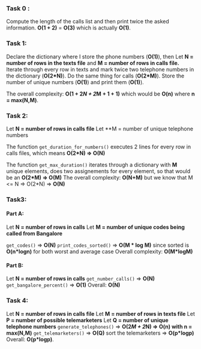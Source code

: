 ### Task 0 :
Compute the length of the calls list and then print twice the asked information. **O(1 + 2)** = **O(3)** which is actually **O(1)**.





### Task 1:
Declare the dictionary where I store the phone numbers (**O(1)**), then Let **N = number of rows in the texts file** and **M = number of rows in calls file.**
Iterate through every row in texts and mark twice two telephone numbers in the dictionary (**O(2*N)**).
Do the same thing for calls (**O(2*M)**).
Store the number of unique numbers (**O(1)**) and print them (**O(1)**).

The overall complexity: **O(1 + 2*N + 2*M + 1 + 1)** which would be **O(n)** where **n = max(N,M)**.





### Task 2:
Let **N = number of rows in calls file**
Let **M = number of unique telephone numbers


The function `get_duration_for_numbers()` executes 2 lines for every row in calls files, which means **O(2*N) => O(N)**

The function `get_max_duration()` iterates through a dictionary with **M** unique elements, does two assignements for every element, so that would be an **O(2*M) => O(M)**
The overall complexity: **O(N+M)** but we know that M <= N
=> O(2*N) => **O(N)**





### Task3: 
#### Part A:
Let **N = number of rows in calls**
Let **M = number of unique codes being called from Bangalore**

`get_codes()` => **O(N)** 
`print_codes_sorted()` => **O(M * log M)** since sorted is **O(n*logn)** for both worst and average case 
Overall complexity: **O(M*logM)** 



#### Part B:
Let **N = number of rows in calls** 
`get_number_calls()` => **O(N)** 
`get_bangalore_percent()` => **O(1)** 
Overall: **O(N)** 




### Task 4:
Let **N = number of rows in calls file** 
Let **M = number of rows in texts file** 
Let **P = number of possible telemarketers** 
Let **Q = number of unique telephone numbers** 
`generate_telephones()` => **O(2*M + 2*N) => O(n) with n = max(N,M)** 
`get_telemarketers()` => **O(Q)** 
sort the telemarketers => **O(p*logp)** 
Overall: **O(p*logp)**. 
